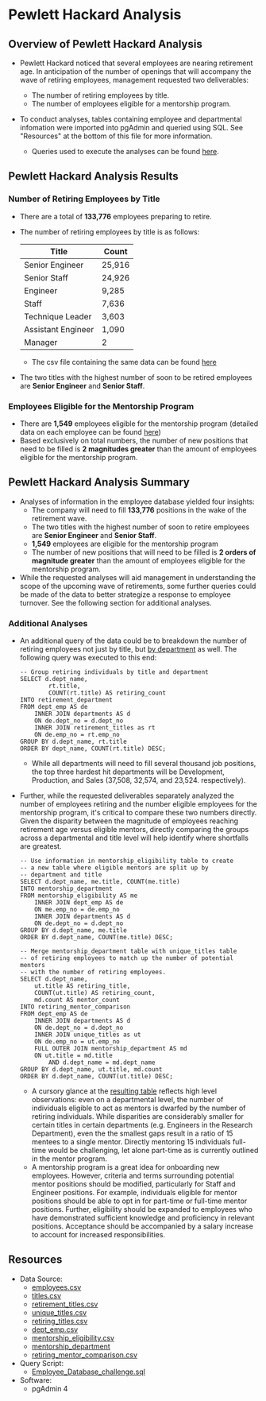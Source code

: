 # Pewlett Hackard Analysis

## Overview of Pewlett Hackard Analysis
- Pewlett Hackard noticed that several employees are nearing retirement age. In anticipation of the number of openings that will accompany the wave of retiring employees, management requested two deliverables:
   - The number of retiring employees by title.
   - The number of employees eligible for a mentorship program.

- To conduct analyses, tables containing employee and departmental infomation were imported into pgAdmin and queried using SQL. See "Resources" at the bottom of this file for more information.
  - Queries used to execute the analyses can be found [here](https://github.com/InRegards2Pluto/Pewlett_Hackard_Analysis/blob/550eced8f34750c3aed6479a1ac49ebb3c2a437d/Queries/Employee_Database_challenge.sql).
## Pewlett Hackard Analysis Results
### Number of Retiring Employees by Title
- There are a total of <b>133,776</b> employees preparing to retire.
- The number of retiring employees by title is as follows:

    | Title  | Count |
    | ------------- | ------------- |
    | Senior Engineer | 25,916 |
    | Senior Staff | 24,926 |
    | Engineer | 9,285 |
    | Staff | 7,636 |
    | Technique Leader | 3,603 |
    | Assistant Engineer | 1,090 |
    | Manager | 2 |

  - The csv file containing the same data can be found [here](https://github.com/InRegards2Pluto/Pewlett_Hackard_Analysis/blob/c73ac6ee0ae338977a8a58e1c548cc062a3ec253/Data/retiring_titles.csv)
- The two titles with the highest number of soon to be retired employees are <b>Senior Engineer</b> and <b>Senior Staff</b>.
### Employees Eligible for the Mentorship Program
- There are <b>1,549</b> employees eligible for the mentorship program (detailed data on each employee can be found [here](https://github.com/InRegards2Pluto/Pewlett_Hackard_Analysis/blob/c73ac6ee0ae338977a8a58e1c548cc062a3ec253/Data/mentorship_eligibility.csv))
- Based exclusively on total numbers, the number of new positions that need to be filled is <b>2 magnitudes greater</b> than the amount of employees eligible for the mentorship program.
## Pewlett Hackard Analysis Summary
- Analyses of information in the employee database yielded four insights:
    - The company will need to fill <b>133,776</b> positions in the wake of the retirement wave.
    - The two titles with the highest number of soon to retire employees are <b>Senior Engineer</b> and <b>Senior Staff</b>.
    - <b>1,549</b> employees are eligible for the mentorship program
    - The number of new positions that will need to be filled is <b>2 orders of magnitude greater</b> than the amount of employees eligible for the mentorship program.
- While the requested analyses will aid management in understanding the scope of the upcoming wave of retirements, some further queries could be made of the data to better strategize a response to employee turnover. See the following section for additional analyses.
### Additional Analyses
  - An additional query of the data could be to breakdown the number of retiring employees not just by title, but [by department](https://github.com/InRegards2Pluto/Pewlett_Hackard_Analysis/blob/a1abb33b03b2ff3175861a7d524f2724ef941c88/Data/retirement_department.csv) as well. The following query was executed to this end:
    ```
    -- Group retiring individuals by title and department
    SELECT d.dept_name,
            rt.title,
            COUNT(rt.title) AS retiring_count
    INTO retirement_department
    FROM dept_emp AS de
        INNER JOIN departments AS d
        ON de.dept_no = d.dept_no
        INNER JOIN retirement_titles as rt
        ON de.emp_no = rt.emp_no
    GROUP BY d.dept_name, rt.title
    ORDER BY dept_name, COUNT(rt.title) DESC;
    ```
    - While all departments will need to fill several thousand job positions, the top three hardest hit departments will be Development, Production, and Sales (37,508, 32,574, and 23,524. respectively).
  - Further, while the requested deliverables separately analyzed the number of employees retiring and the number eligible employees for the mentorship program, it's critical to compare these two numbers directly. Given the disparity between the magnitude of employees reaching retirement age versus eligible mentors, directly comparing the groups across a departmental and title level will help identify where shortfalls are greatest.
    ```
    -- Use information in mentorship_eligibility table to create
    -- a new table where eligible mentors are split up by
    -- department and title
    SELECT d.dept_name, me.title, COUNT(me.title)
    INTO mentorship_department
    FROM mentorship_eligibility AS me
        INNER JOIN dept_emp AS de
        ON me.emp_no = de.emp_no
        INNER JOIN departments AS d
        ON de.dept_no = d.dept_no
    GROUP BY d.dept_name, me.title
    ORDER BY d.dept_name, COUNT(me.title) DESC;

    -- Merge mentorship_department table with unique_titles table
    -- of retiring employees to match up the number of potential mentors
    -- with the number of retiring employees.
    SELECT d.dept_name,
        ut.title AS retiring_title,
        COUNT(ut.title) AS retiring_count,
        md.count AS mentor_count
    INTO retiring_mentor_comparison
    FROM dept_emp AS de
        INNER JOIN departments AS d
        ON de.dept_no = d.dept_no
        INNER JOIN unique_titles as ut
        ON de.emp_no = ut.emp_no
        FULL OUTER JOIN mentorship_department AS md
        ON ut.title = md.title
            AND d.dept_name = md.dept_name
    GROUP BY d.dept_name, ut.title, md.count
    ORDER BY d.dept_name, COUNT(ut.title) DESC;
    ```

    - A cursory glance at the [resulting table](https://github.com/InRegards2Pluto/Pewlett_Hackard_Analysis/blob/c73ac6ee0ae338977a8a58e1c548cc062a3ec253/Data/retiring_mentor_comparison.csv) reflects high level observations: even on a departmental level, the number of individuals eligible to act as mentors is dwarfed by the number of retiring individuals. While disparities are considerably smaller for certain titles in certain departments (e.g. Engineers in the Research Department), even the the smallest gaps result in a ratio of 15 mentees to a single mentor. Directly mentoring 15 individuals full-time would be challenging, let alone part-time as is currently outlined in the mentor program.
    - A mentorship program is a great idea for onboarding new employees. However, criteria and terms surrounding potential mentor positions should be modified, particularly for Staff and Engineer positions. For example, individuals eligible for mentor positions should be able to opt in for part-time or full-time mentor positions. Further, eligibility should be expanded to employees who have demonstrated sufficient knowledge and proficiency in relevant positions. Acceptance should be accompanied by a salary increase to account for increased responsibilities. 


## Resources
- Data Source: 
  - [employees.csv](https://github.com/InRegards2Pluto/Pewlett_Hackard_Analysis/blob/c73ac6ee0ae338977a8a58e1c548cc062a3ec253/Data/employees.csv)
  - [titles.csv](https://github.com/InRegards2Pluto/Pewlett_Hackard_Analysis/blob/c73ac6ee0ae338977a8a58e1c548cc062a3ec253/Data/titles.csv)
  - [retirement_titles.csv](https://github.com/InRegards2Pluto/Pewlett_Hackard_Analysis/blob/c73ac6ee0ae338977a8a58e1c548cc062a3ec253/Data/retirement_titles.csv)
  - [unique_titles.csv](https://github.com/InRegards2Pluto/Pewlett_Hackard_Analysis/blob/c73ac6ee0ae338977a8a58e1c548cc062a3ec253/Data/unique_titles.csv)
  - [retiring_titles.csv](https://github.com/InRegards2Pluto/Pewlett_Hackard_Analysis/blob/c73ac6ee0ae338977a8a58e1c548cc062a3ec253/Data/retiring_titles.csv)
  - [dept_emp.csv](https://github.com/InRegards2Pluto/Pewlett_Hackard_Analysis/blob/c73ac6ee0ae338977a8a58e1c548cc062a3ec253/Data/dept_emp.csv)
  - [mentorship_eligibility.csv](https://github.com/InRegards2Pluto/Pewlett_Hackard_Analysis/blob/c73ac6ee0ae338977a8a58e1c548cc062a3ec253/Data/mentorship_eligibility.csv)
  - [mentorship_department](https://github.com/InRegards2Pluto/Pewlett_Hackard_Analysis/blob/550eced8f34750c3aed6479a1ac49ebb3c2a437d/Data/mentorship_department.csv)
  - [retiring_mentor_comparison.csv](https://github.com/InRegards2Pluto/Pewlett_Hackard_Analysis/blob/c73ac6ee0ae338977a8a58e1c548cc062a3ec253/Data/retiring_mentor_comparison.csv)
- Query Script:
  - [Employee_Database_challenge.sql](https://github.com/InRegards2Pluto/Pewlett_Hackard_Analysis/blob/550eced8f34750c3aed6479a1ac49ebb3c2a437d/Queries/Employee_Database_challenge.sql)
- Software:
  - pgAdmin 4